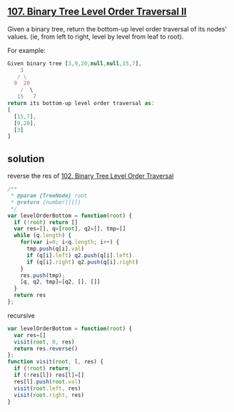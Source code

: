 ## [107. Binary Tree Level Order Traversal II](https://leetcode.com/problems/binary-tree-level-order-traversal-ii/)
Given a binary tree, return the bottom-up level order traversal of its nodes' values. (ie, from left to right, level by level from leaf to root).

For example:
```js
Given binary tree [3,9,20,null,null,15,7],
    3
   / \
  9  20
    /  \
   15   7
return its bottom-up level order traversal as:
[
  [15,7],
  [9,20],
  [3]
]
```
## solution
reverse the res of [102. Binary Tree Level Order Traversal](102-binary-tree-level-order-traversal.md)
```js
/**
 * @param {TreeNode} root
 * @return {number[][]}
 */
var levelOrderBottom = function(root) {
  if (!root) return []
  var res=[], q=[root], q2=[], tmp=[]
  while (q.length) {
    for(var i=0; i<q.length; i++) {
      tmp.push(q[i].val)
      if (q[i].left) q2.push(q[i].left)
      if (q[i].right) q2.push(q[i].right)
    }
    res.push(tmp);
    [q, q2, tmp]=[q2, [], []]
  }
  return res
};
```
recursive
```js
var levelOrderBottom = function(root) {
  var res=[]
  visit(root, 0, res)
  return res.reverse()
};
function visit(root, l, res) {
  if (!root) return;
  if (!res[l]) res[l]=[]
  res[l].push(root.val)
  visit(root.left, res)
  visit(root.right, res)
}
```

